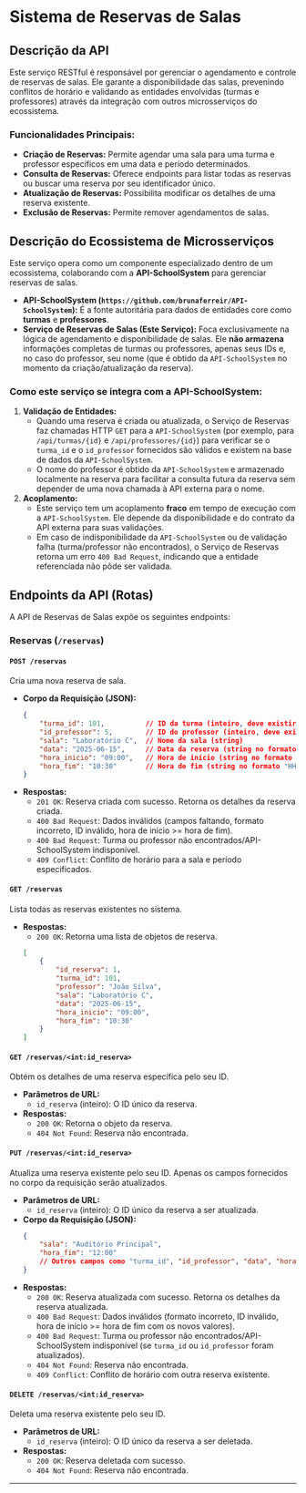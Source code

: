 # Sistema de Reservas de Salas

## Descrição da API

Este serviço RESTful é responsável por gerenciar o agendamento e controle de reservas de salas. Ele garante a disponibilidade das salas, prevenindo conflitos de horário e validando as entidades envolvidas (turmas e professores) através da integração com outros microsserviços do ecossistema.

### Funcionalidades Principais:

* **Criação de Reservas:** Permite agendar uma sala para uma turma e professor específicos em uma data e período determinados.
* **Consulta de Reservas:** Oferece endpoints para listar todas as reservas ou buscar uma reserva por seu identificador único.
* **Atualização de Reservas:** Possibilita modificar os detalhes de uma reserva existente.
* **Exclusão de Reservas:** Permite remover agendamentos de salas.

## Descrição do Ecossistema de Microsserviços

Este serviço opera como um componente especializado dentro de um ecossistema, colaborando com a **API-SchoolSystem** para gerenciar reservas de salas.

* **API-SchoolSystem (`https://github.com/brunaferreir/API-SchoolSystem`):** É a fonte autoritária para dados de entidades core como **turmas** e **professores**.
* **Serviço de Reservas de Salas (Este Serviço):** Foca exclusivamente na lógica de agendamento e disponibilidade de salas. Ele **não armazena** informações completas de turmas ou professores, apenas seus IDs e, no caso do professor, seu nome (que é obtido da `API-SchoolSystem` no momento da criação/atualização da reserva).

### Como este serviço se integra com a API-SchoolSystem:

1.  **Validação de Entidades:**
    * Quando uma reserva é criada ou atualizada, o Serviço de Reservas faz chamadas HTTP `GET` para a `API-SchoolSystem` (por exemplo, para `/api/turmas/{id}` e `/api/professores/{id}`) para verificar se o `turma_id` e o `id_professor` fornecidos são válidos e existem na base de dados da `API-SchoolSystem`.
    * O nome do professor é obtido da `API-SchoolSystem` e armazenado localmente na reserva para facilitar a consulta futura da reserva sem depender de uma nova chamada à API externa para o nome.
2.  **Acoplamento:**
    * Este serviço tem um acoplamento **fraco** em tempo de execução com a `API-SchoolSystem`. Ele depende da disponibilidade e do contrato da API externa para suas validações.
    * Em caso de indisponibilidade da `API-SchoolSystem` ou de validação falha (turma/professor não encontrados), o Serviço de Reservas retorna um erro `400 Bad Request`, indicando que a entidade referenciada não pôde ser validada.


## Endpoints da API (Rotas)

A API de Reservas de Salas expõe os seguintes endpoints:

### Reservas (`/reservas`)

#### `POST /reservas`

Cria uma nova reserva de sala.

* **Corpo da Requisição (JSON):**
    ```json
    {
        "turma_id": 101,          // ID da turma (inteiro, deve existir na API-SchoolSystem)
        "id_professor": 5,        // ID do professor (inteiro, deve existir na API-SchoolSystem)
        "sala": "Laboratório C",  // Nome da sala (string)
        "data": "2025-06-15",     // Data da reserva (string no formato "YYYY-MM-DD")
        "hora_inicio": "09:00",   // Hora de início (string no formato "HH:MM")
        "hora_fim": "10:30"       // Hora de fim (string no formato "HH:MM")
    }
    ```
* **Respostas:**
    * `201 OK`: Reserva criada com sucesso. Retorna os detalhes da reserva criada.
    * `400 Bad Request`: Dados inválidos (campos faltando, formato incorreto, ID inválido, hora de início >= hora de fim).
    * `400 Bad Request`: Turma ou professor não encontrados/API-SchoolSystem indisponível.
    * `409 Conflict`: Conflito de horário para a sala e período especificados.

#### `GET /reservas`

Lista todas as reservas existentes no sistema.

* **Respostas:**
    * `200 OK`: Retorna uma lista de objetos de reserva.
    ```json
    [
        {
            "id_reserva": 1,
            "turma_id": 101,
            "professor": "João Silva",
            "sala": "Laboratório C",
            "data": "2025-06-15",
            "hora_inicio": "09:00",
            "hora_fim": "10:30"
        }
    ]
    ```

#### `GET /reservas/<int:id_reserva>`

Obtém os detalhes de uma reserva específica pelo seu ID.

* **Parâmetros de URL:**
    * `id_reserva` (inteiro): O ID único da reserva.
* **Respostas:**
    * `200 OK`: Retorna o objeto da reserva.
    * `404 Not Found`: Reserva não encontrada.

#### `PUT /reservas/<int:id_reserva>`

Atualiza uma reserva existente pelo seu ID. Apenas os campos fornecidos no corpo da requisição serão atualizados.

* **Parâmetros de URL:**
    * `id_reserva` (inteiro): O ID único da reserva a ser atualizada.
* **Corpo da Requisição (JSON):**
    ```json
    {
        "sala": "Auditório Principal",
        "hora_fim": "12:00"
        // Outros campos como "turma_id", "id_professor", "data", "hora_inicio" podem ser incluídos
    }
    ```
* **Respostas:**
    * `200 OK`: Reserva atualizada com sucesso. Retorna os detalhes da reserva atualizada.
    * `400 Bad Request`: Dados inválidos (formato incorreto, ID inválido, hora de início >= hora de fim com os novos valores).
    * `400 Bad Request`: Turma ou professor não encontrados/API-SchoolSystem indisponível (se `turma_id` ou `id_professor` foram atualizados).
    * `404 Not Found`: Reserva não encontrada.
    * `409 Conflict`: Conflito de horário com outra reserva existente.

#### `DELETE /reservas/<int:id_reserva>`

Deleta uma reserva existente pelo seu ID.

* **Parâmetros de URL:**
    * `id_reserva` (inteiro): O ID único da reserva a ser deletada.
* **Respostas:**
    * `200 OK`: Reserva deletada com sucesso.
    * `404 Not Found`: Reserva não encontrada.

---
